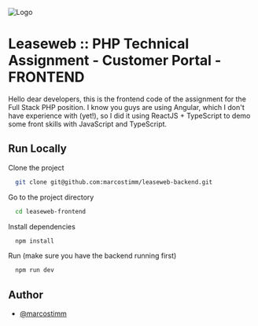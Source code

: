 
![Logo](https://www.leaseweb.com/sites/all/themes/leaseweb/new-logo.svg)


# Leaseweb :: PHP Technical Assignment - Customer Portal - FRONTEND

Hello dear developers, this is the frontend code of the assignment for the Full Stack PHP position. I know you guys are using Angular, which I don't have experience with (yet!), so I did it using ReactJS + TypeScript to demo some front skills with JavaScript and TypeScript.
## Run Locally

Clone the project

```bash
  git clone git@github.com:marcostimm/leaseweb-backend.git
```

Go to the project directory

```bash
  cd leaseweb-frontend
```

Install dependencies

```bash
  npm install
```

Run (make sure you have the backend running first)
```bash
  npm run dev
```
## Author

- [@marcostimm](https://www.github.com/marcostimm)

